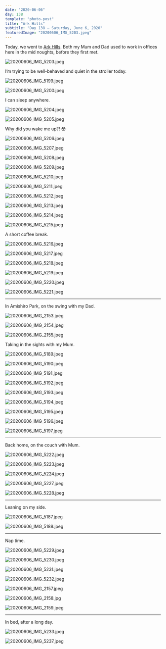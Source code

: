 ```yaml
---
date: "2020-06-06"
day: 138
template: "photo-post"
title: "Ark Hills"
subtitle: "Day 138 – Saturday, June 6, 2020"
featuredImage: "20200606_IMG_5203.jpeg"
---
```


Today, we went to <a href="https://www.arkhills.com/en/">Ark Hills</a>. Both my Mum and Dad used to work in offices here in the mid noughts, before they first met.

![20200606_IMG_5203.jpeg](20200606_IMG_5203.jpeg)

I’m trying to be well-behaved and quiet in the stroller today.

![20200606_IMG_5199.jpeg](20200606_IMG_5199.jpeg)

![20200606_IMG_5200.jpeg](20200606_IMG_5200.jpeg)

I can sleep anywhere.

![20200606_IMG_5204.jpeg](20200606_IMG_5204.jpeg)

![20200606_IMG_5205.jpeg](20200606_IMG_5205.jpeg)

Why did you wake me up?! 😳

![20200606_IMG_5206.jpeg](20200606_IMG_5206.jpeg)

![20200606_IMG_5207.jpeg](20200606_IMG_5207.jpeg)

![20200606_IMG_5208.jpeg](20200606_IMG_5208.jpeg)

![20200606_IMG_5209.jpeg](20200606_IMG_5209.jpeg)

![20200606_IMG_5210.jpeg](20200606_IMG_5210.jpeg)

![20200606_IMG_5211.jpeg](20200606_IMG_5211.jpeg)

![20200606_IMG_5212.jpeg](20200606_IMG_5212.jpeg)

![20200606_IMG_5213.jpeg](20200606_IMG_5213.jpeg)

![20200606_IMG_5214.jpeg](20200606_IMG_5214.jpeg)

![20200606_IMG_5215.jpeg](20200606_IMG_5215.jpeg)

A short coffee break.

![20200606_IMG_5216.jpeg](20200606_IMG_5216.jpeg)

![20200606_IMG_5217.jpeg](20200606_IMG_5217.jpeg)

![20200606_IMG_5218.jpeg](20200606_IMG_5218.jpeg)

![20200606_IMG_5219.jpeg](20200606_IMG_5219.jpeg)

![20200606_IMG_5220.jpeg](20200606_IMG_5220.jpeg)

![20200606_IMG_5221.jpeg](20200606_IMG_5221.jpeg)

<hr />

In Amishiro Park, on the swing with my Dad.

![20200606_IMG_2153.jpeg](20200606_IMG_2153.jpeg)

![20200606_IMG_2154.jpeg](20200606_IMG_2154.jpeg)

![20200606_IMG_2155.jpeg](20200606_IMG_2155.jpeg)

Taking in the sights with my Mum.

![20200606_IMG_5189.jpeg](20200606_IMG_5189.jpeg)

![20200606_IMG_5190.jpeg](20200606_IMG_5190.jpeg)

![20200606_IMG_5191.jpeg](20200606_IMG_5191.jpeg)

![20200606_IMG_5192.jpeg](20200606_IMG_5192.jpeg)

![20200606_IMG_5193.jpeg](20200606_IMG_5193.jpeg)

![20200606_IMG_5194.jpeg](20200606_IMG_5194.jpeg)

![20200606_IMG_5195.jpeg](20200606_IMG_5195.jpeg)

![20200606_IMG_5196.jpeg](20200606_IMG_5196.jpeg)

![20200606_IMG_5197.jpeg](20200606_IMG_5197.jpeg)

<hr />

Back home, on the couch with Mum.

![20200606_IMG_5222.jpeg](20200606_IMG_5222.jpeg)

![20200606_IMG_5223.jpeg](20200606_IMG_5223.jpeg)

![20200606_IMG_5224.jpeg](20200606_IMG_5224.jpeg)

![20200606_IMG_5227.jpeg](20200606_IMG_5227.jpeg)

![20200606_IMG_5228.jpeg](20200606_IMG_5228.jpeg)

<hr />

Leaning on my side.

![20200606_IMG_5187.jpeg](20200606_IMG_5187.jpeg)

![20200606_IMG_5188.jpeg](20200606_IMG_5188.jpeg)

<hr />

Nap time.

![20200606_IMG_5229.jpeg](20200606_IMG_5229.jpeg)

![20200606_IMG_5230.jpeg](20200606_IMG_5230.jpeg)

![20200606_IMG_5231.jpeg](20200606_IMG_5231.jpeg)

![20200606_IMG_5232.jpeg](20200606_IMG_5232.jpeg)

![20200606_IMG_2157.jpeg](20200606_IMG_2157.jpeg)

![20200606_IMG_2158.jpg](20200606_IMG_2158.jpg)

![20200606_IMG_2159.jpeg](20200606_IMG_2159.jpeg)

<hr />

In bed, after a long day.

![20200606_IMG_5233.jpeg](20200606_IMG_5233.jpeg)

![20200606_IMG_5237.jpeg](20200606_IMG_5237.jpeg)
